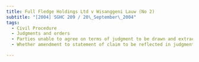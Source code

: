 ```yaml
---
title: Full Fledge Holdings Ltd v Wisanggeni Lauw (No 2) 
subtitle: "[2004] SGHC 209 / 20\_September\_2004"
tags:
  - Civil Procedure
  - Judgments and orders
  - Parties unable to agree on terms of judgment to be drawn and extracted
  - Whether amendment to statement of claim to be reflected in judgment

---
```


